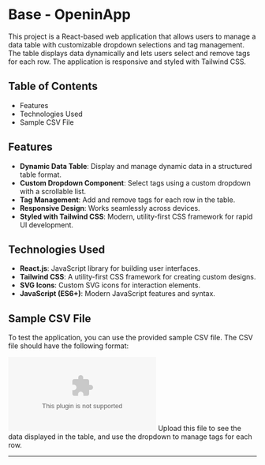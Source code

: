 # Base - OpeninApp

This project is a React-based web application that allows users to manage a data table with customizable dropdown selections and tag management. The table displays data dynamically and lets users select and remove tags for each row. The application is responsive and styled with Tailwind CSS.

## Table of Contents

- Features
- Technologies Used
- Sample CSV File

## Features

- **Dynamic Data Table**: Display and manage dynamic data in a structured table format.
- **Custom Dropdown Component**: Select tags using a custom dropdown with a scrollable list.
- **Tag Management**: Add and remove tags for each row in the table.
- **Responsive Design**: Works seamlessly across devices.
- **Styled with Tailwind CSS**: Modern, utility-first CSS framework for rapid UI development.

## Technologies Used

- **React.js**: JavaScript library for building user interfaces.
- **Tailwind CSS**: A utility-first CSS framework for creating custom designs.
- **SVG Icons**: Custom SVG icons for interaction elements.
- **JavaScript (ES6+)**: Modern JavaScript features and syntax.

## Sample CSV File

To test the application, you can use the provided sample CSV file. The CSV file should have the following format:

![Sample Excel Data](./src//assets/Sample%20Excel%20Data.csv)
Upload this file to see the data displayed in the table, and use the dropdown to manage tags for each row.

---
